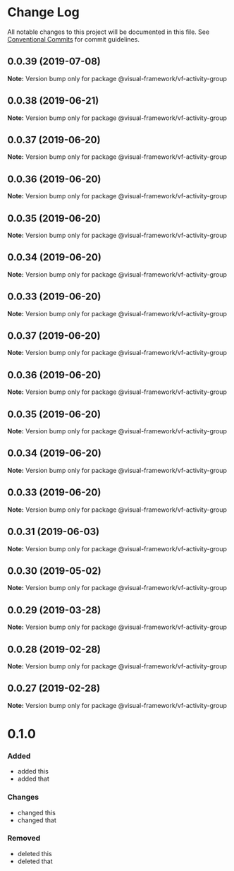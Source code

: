 # Change Log

All notable changes to this project will be documented in this file.
See [Conventional Commits](https://conventionalcommits.org) for commit guidelines.

## 0.0.39 (2019-07-08)

**Note:** Version bump only for package @visual-framework/vf-activity-group





## 0.0.38 (2019-06-21)

**Note:** Version bump only for package @visual-framework/vf-activity-group





## 0.0.37 (2019-06-20)

**Note:** Version bump only for package @visual-framework/vf-activity-group





## 0.0.36 (2019-06-20)

**Note:** Version bump only for package @visual-framework/vf-activity-group





## 0.0.35 (2019-06-20)

**Note:** Version bump only for package @visual-framework/vf-activity-group





## 0.0.34 (2019-06-20)

**Note:** Version bump only for package @visual-framework/vf-activity-group





## 0.0.33 (2019-06-20)

**Note:** Version bump only for package @visual-framework/vf-activity-group





## 0.0.37 (2019-06-20)

**Note:** Version bump only for package @visual-framework/vf-activity-group





## 0.0.36 (2019-06-20)

**Note:** Version bump only for package @visual-framework/vf-activity-group





## 0.0.35 (2019-06-20)

**Note:** Version bump only for package @visual-framework/vf-activity-group





## 0.0.34 (2019-06-20)

**Note:** Version bump only for package @visual-framework/vf-activity-group





## 0.0.33 (2019-06-20)

**Note:** Version bump only for package @visual-framework/vf-activity-group





## 0.0.31 (2019-06-03)

**Note:** Version bump only for package @visual-framework/vf-activity-group





## 0.0.30 (2019-05-02)

**Note:** Version bump only for package @visual-framework/vf-activity-group





## 0.0.29 (2019-03-28)

**Note:** Version bump only for package @visual-framework/vf-activity-group





## 0.0.28 (2019-02-28)

**Note:** Version bump only for package @visual-framework/vf-activity-group





## 0.0.27 (2019-02-28)

**Note:** Version bump only for package @visual-framework/vf-activity-group





# 0.1.0

### Added
- added this
- added that

### Changes

- changed this
- changed that

### Removed

- deleted this
- deleted that
